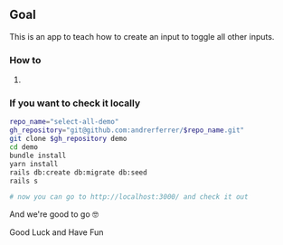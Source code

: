## Goal
This is an app to teach how to create an input to toggle all other inputs.


### How to

1. []()

### If you want to check it locally
```sh
repo_name="select-all-demo"
gh_repository="git@github.com:andrerferrer/$repo_name.git"
git clone $gh_repository demo
cd demo
bundle install
yarn install
rails db:create db:migrate db:seed
rails s

# now you can go to http://localhost:3000/ and check it out
```


And we're good to go 🤓

Good Luck and Have Fun


